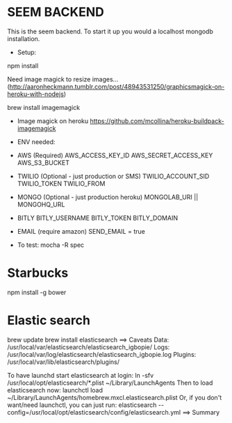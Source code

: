 
SEEM BACKEND
================
 
This is the seem backend. To start it up you would a localhost mongodb installation.

* Setup:

npm install

Need image magick to resize images... (http://aaronheckmann.tumblr.com/post/48943531250/graphicsmagick-on-heroku-with-nodejs)

brew install imagemagick


* Image magick on heroku
https://github.com/mcollina/heroku-buildpack-imagemagick

* ENV needed:
 - AWS (Required)
 AWS_ACCESS_KEY_ID
 AWS_SECRET_ACCESS_KEY
 AWS_S3_BUCKET

 - TWILIO (Optional - just production or SMS)
 TWILIO_ACCOUNT_SID
 TWILIO_TOKEN
 TWILIO_FROM

 - MONGO (Optional - just production heroku)
  MONGOLAB_URI || MONGOHQ_URL

 - BITLY
 BITLY_USERNAME
 BITLY_TOKEN
 BITLY_DOMAIN

 - EMAIL (require amazon)
 SEND_EMAIL = true


* To test:
mocha -R spec

# Starbucks
npm install -g bower

# Elastic search
brew update
brew install elasticsearch
==> Caveats
Data:    /usr/local/var/elasticsearch/elasticsearch_igbopie/
Logs:    /usr/local/var/log/elasticsearch/elasticsearch_igbopie.log
Plugins: /usr/local/var/lib/elasticsearch/plugins/

To have launchd start elasticsearch at login:
    ln -sfv /usr/local/opt/elasticsearch/*.plist ~/Library/LaunchAgents
Then to load elasticsearch now:
    launchctl load ~/Library/LaunchAgents/homebrew.mxcl.elasticsearch.plist
Or, if you don't want/need launchctl, you can just run:
    elasticsearch --config=/usr/local/opt/elasticsearch/config/elasticsearch.yml
==> Summary



